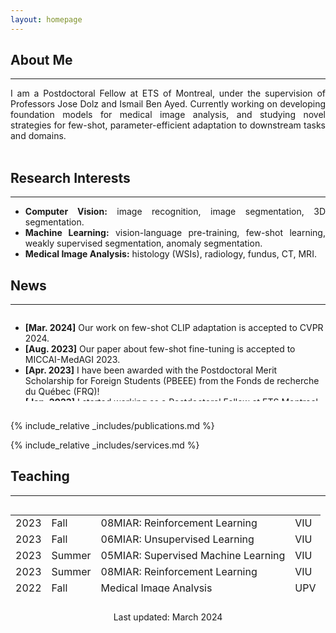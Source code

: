 ```yaml
---
layout: homepage
---
```


## About Me
---

<div style="text-align: justify ">
I am a Postdoctoral Fellow at ETS of Montreal, under the supervision of Professors 
Jose Dolz and Ismail Ben Ayed. Currently working on developing foundation models for medical image analysis, and 
studying novel strategies for few-shot, parameter-efficient adaptation to downstream tasks and domains.
</div>

<div id="v-space">
<br>
</div>

## Research Interests
---

<div style="text-align: justify "> 
    <ul>
        <li>
            <strong>Computer Vision:</strong> image recognition, image segmentation, 3D segmentation.
        </li> 
        <li>
            <strong>Machine Learning:</strong> vision-language pre-training, few-shot learning, weakly supervised segmentation, anomaly segmentation.
        </li> 
        <li>
            <strong>Medical Image Analysis:</strong> histology (WSIs), radiology, fundus, CT, MRI.
        </li>
    </ul>
 </div>

## News
---

<div style="height: 140px; overflow: auto;">
    <ul>
        <li>
            <strong>[Mar. 2024]</strong> Our work on few-shot CLIP adaptation is accepted to CVPR 2024.
        </li> 
        <li>
            <strong>[Aug. 2023]</strong> Our paper about few-shot fine-tuning is accepted to MICCAI-MedAGI 2023.
        </li> 
        <li>
            <strong>[Apr. 2023]</strong> I have been awarded with the Postdoctoral Merit Scholarship for Foreign Students (PBEEE) from the Fonds de recherche du Québec (FRQ)!
        </li> 
        <li>
            <strong>[Jan. 2023]</strong> I started working as a Postdoctoral Fellow at ETS Montreal.
        </li> 
        <li>
            <strong>[Nov. 2022]</strong> I defended my PhD Thesis on not-so-supervised learning on medical imaging.
        </li>
        <li>
            <strong>[Jun. 2022]</strong> Our paper about unsupervised brain lesion segmentation is accepted to MedIA.
        </li>
        <li>
            <strong>[Jun. 2021]</strong> Our paper about weakly supervised WSI grading is accepted to JBHI.
        </li> 
        <li>
            <strong>[Jul. 2020]</strong> Our article on prostate histology image grading is accepted at the CMPB.
        </li> 
        <li>
            <strong>[Sep. 2019]</strong> I have been awarded with a 4-years PhD research personnel training grant (FPI) from the Spanish Goverment.
        </li> 
        <li>
            <strong>[Sep. 2019]</strong> Started my PhD studies under supervision of Prof. Valery Naranjo.
        </li> 
    </ul>
</div>

<div id="v-space">
<br>
</div>

{% include_relative _includes/publications.md %}

{% include_relative _includes/services.md %}


## Teaching
---

<div style="height: 140px; overflow: auto;">
    <table id="tbTeaching" border="0" width="100%">
        <tbody>
            <tr>
                <td> 2023</td><td>Fall</td><td>08MIAR: Reinforcement Learning</td><td>VIU</td>
            </tr>
            <tr>
                <td> 2023</td><td>Fall</td><td>06MIAR: Unsupervised Learning</td><td>VIU</td>
            </tr>
            <tr>
                <td> 2023</td><td>Summer</td><td>05MIAR: Supervised Machine Learning</td><td>VIU</td>
            </tr>
            <tr>
                <td> 2023</td><td>Summer</td><td>08MIAR: Reinforcement Learning</td><td>VIU</td>
            </tr>
            <tr>
                <td> 2022</td><td>Fall</td><td>Medical Image Analysis</td><td>UPV</td>
            </tr>
            <tr>
                <td> 2022</td><td>Fall</td><td>Digital Signal Processing</td><td>UPV</td>
            </tr>
            <tr>
                <td> 2022</td><td>Winter</td><td>Circuits</td><td>UPV</td>
            </tr>
            <tr>
                <td> 2021</td><td>Fall</td><td>Digital Signal Processing</td><td>UPV</td>
            </tr>
            <tr>
                <td> 2020</td><td>Fall</td><td>Digital Signal Processing</td><td>UPV</td>
            </tr>
            <tr>
                <td> 2020</td><td>Winter</td><td>Circuits</td><td>UPV</td>
            </tr>
            <tr>
                <td> 2019</td><td>Fall</td><td>Digital Signal Processing</td><td>UPV</td>
            </tr>
        </tbody>
    </table>
</div>


<p><center>
    <br>
    Last updated: March 2024
</center></p>